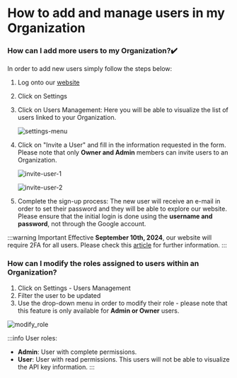 ﻿---
sidebar_position: 1
---

# How to add and manage users in my Organization

### How can I add more users to my Organization?✔️
In order to add new users simply follow the steps below:

1. Log onto our [website](https://www.travelgatex.com/)
1. Click on Settings
1. Click on Users Management: Here you will be able to visualize the list of users linked to your Organization.

	![settings-menu](https://storage.travelgate.com/kbase/settings-menu.jpg)

1. Click on "Invite a User" and fill in the information requested in the form. Please note that only **Owner and Admin** members can invite users to an Organization.

	![invite-user-1](https://storage.travelgate.com/kbase/invite-user-1.jpg)

	![invite-user-2](https://storage.travelgate.com/kbase/invite-user-2.jpg)

1. Complete the sign-up process: The new user will receive an e-mail in order to set their password and they will be able to explore our website. Please ensure that the initial login is done using the **username and password**, not through the Google account.

:::warning Important
Effective **September 10th, 2024**, our website will require 2FA for all users. Please check this [article](/kb/account-settings/your-account/two-factor-authentication) for further information.
:::

### How can I modify the roles assigned to users within an Organization?
1. Click on Settings - Users Management
1. Filter the user to be updated
1. Use the drop-down menu in order to modify their role  - please note that this feature is only available for **Admin or Owner** users.

![modify_role](https://storage.travelgate.com/kbase/add_users_can_i_modify_role.jpg)

:::info User roles:
- **Admin**: User with complete permissions.
- **User**: User with read permissions. This users will not be able to visualize the API key information.
:::
